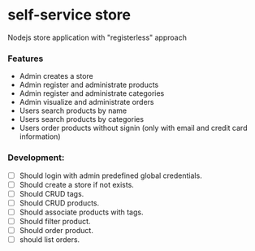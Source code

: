 self-service store
============
Nodejs store application with "registerless" approach

### Features
 - Admin creates a store
 - Admin register and administrate products
 - Admin register and administrate categories
 - Admin visualize and administrate orders
 - Users search products by name
 - Users search products by categories
 - Users order products without signin (only with email and credit card information)

### Development:

- [ ] Should login with admin predefined global credentials.
- [ ] Should create a store if not exists.
- [ ] Should CRUD tags.
- [ ] Should CRUD products.
- [ ] Should associate products with tags.
- [ ] Should filter product.
- [ ] Should order product.
- [ ] should list orders.